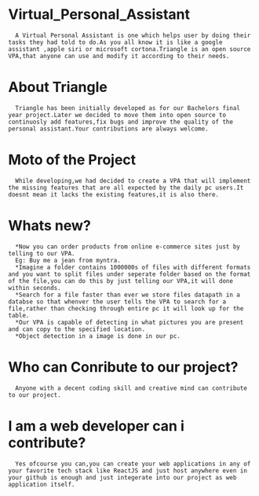 # Virtual_Personal_Assistant
      A Virtual Personal Assistant is one which helps user by doing their tasks they had told to do.As you all know it is like a google assistant ,apple siri or microsoft cortona.Triangle is an open source VPA,that anyone can use and modify it according to their needs.
      
# About Triangle
      Triangle has been initially developed as for our Bachelors final year project.Later we decided to move them into open source to continuosly add features,fix bugs and improve the quality of the personal assistant.Your contributions are always welcome.
      
# Moto of the Project
      While developing,we had decided to create a VPA that will implement the missing features that are all expected by the daily pc users.It doesnt mean it lacks the existing features,it is also there.
      
# Whats new?
      *Now you can order products from online e-commerce sites just by telling to our VPA.
      Eg: Buy me a jean from myntra.
      *Imagine a folder contains 1000000s of files with different formats and you want to split files under seperate folder based on the format of the file,you can do this by just telling our VPA,it will done within seconds.
      *Search for a file faster than ever we store files datapath in a databse so that whenver the user tells the VPA to search for a file,rather than checking through entire pc it will look up for the table.
      *Our VPA is capable of detecting in what pictures you are present and can copy to the specified location.
      *Object detection in a image is done in our pc.

# Who can Conribute to our project?
      Anyone with a decent coding skill and creative mind can contribute to our project.
      
# I am a web developer can i contribute?
      Yes ofcourse you can,you can create your web applications in any of your favorite tech stack like ReactJS and just host anywhere even in your github is enough and just integerate into our project as web application itself.
